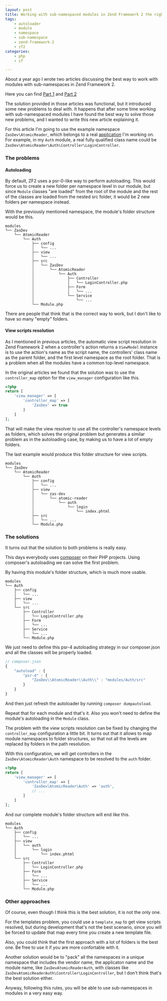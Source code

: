 ```yaml
---
layout: post
title: Working with sub-namespaced modules in Zend Framework 2 the right way 
tags:
    - autoloader
    - module
    - namespace
    - sub-namespace
    - zend-framework-2
    - zf2
categories:
    - php
    - zf

---
```


About a year ago I wrote two articles discussing the best way to work with modules with sub-namespaces in Zend Framework 2.

Here you can find [Part 1](https://blog.alejandrocelaya.com/2014/05/21/create-modules-with-sub-namespaces-in-zend-framework-2/) and [Part 2](http://blog.alejandrocelaya.com/2014/06/21/create-modules-with-sub-namespaces-in-zend-framework-2-part-ii/)

The solution provided in those articles was functional, but it introduced some new problems to deal with. It happens that after some time working with sub-namespaced modules I have found the best way to solve those new problems, and I wanted to write this new article explaining it.

For this article I'm going to use the example namespace `ZasDev\AtomicReader`, which belongs to a real [application](https://github.com/zasDev/atomic-reader) I'm working on. For example, in my `Auth` module, a real fully qualified class name could be `ZasDev\AtomicReader\Auth\Controller\LoginController`.

### The problems

#### Autoloading

By default, ZF2 uses a psr-0-like way to perform autoloading. This would force us to create a new folder per namespace level in our module, but since `Module` classes "are loaded" from the root of the module and the rest of the classes are loaded from the nested src folder, it would be 2 new folders per namespace instead.

With the previously mentioned namespace, the module's folder structure would be this.
 
~~~
modules
└── ZasDev
    └── AtomicReader
        └── Auth
            ├── config
            │   └── ...
            ├── view
            │   └── ...
            ├── src
            │   └── ZasDev
            │       └── AtomicReader
            │           └── Auth
            │               ├── Controller
            │               │   └── LoginController.php
            │               ├── Form
            │               │   └── ...
            │               └── Service
            │                   └── ...
            └── Module.php
~~~

There are people that think that is the correct way to work, but I don't like to have so many "empty" folders.

#### View scripts resolution

As I mentioned in previous articles, the automatic view script resolution in Zend Framework 2 when a controller's action returns a `ViewModel` instance is to use the action's name as the script name, the controllers' class name as the parent folder, and the first level namespace as the root folder. That is a problem when all the modules have a common top-level namespace.
 
In the original articles we found that the solution was to use the `controller_map` option for the `view_manager` configuration like this.

~~~php
<?php
return [
    'view_manager' => [
        'controller_map' => [
            'ZasDev' => true
        ]
    ]
];
~~~

That will make the view resolver to use all the controller's namespace levels as folders, which solves the original problem but generates a similar problem as in the autoloading case, by making us to have a lot of empty folders.

The last example would produce this folder structure for view scripts.

~~~
modules
└── ZasDev
    └── AtomicReader
        └── Auth
            ├── config
            │   └── ...
            ├── view
            │   └── zas-dev
            │       └── atomic-reader
            │           └── auth
            │               └── login
            │                   └── index.phtml
            ├── src
            │   └── ...
            └── Module.php
~~~

### The solutions

It turns out that the solution to both problems is really easy.

This days everybody uses [composer](https://getcomposer.org/) on their PHP projects. Using composer's autoloading we can solve the first problem.
 
By having this module's folder structure, which is much more usable.

~~~
modules
└── Auth
    ├── config
    │   └── ...
    ├── view
    │   └── ...
    └── src
        ├── Controller
        │   └── LoginController.php
        ├── Form
        │   └── ...
        ├── Service
        │   └── ...
        └── Module.php
~~~

We just need to define this psr-4 autoloading strategy in our composer.json and all the classes will be properly loaded.

~~~javascript
// composer.json
{
    "autoload" : {
        "psr-4" : {
            "ZasDev\\AtomicReader\\Auth\\" : "modules/Auth/src"
        }
    }
}
~~~

And then just refresh the autoloader by running `composer dumpautoload`.

Repeat that for each module and that's it. Also you won't need to define the module's autoloading in the `Module` class.

The problem with the view scripts resolution can be fixed by changing the `controller_map` configuration a little bit. It turns out that it allows to map module namespaces to folder structures, so that not all the levels are replaced by folders in the path resolution.

With this configuration, we will get controllers in the `ZasDev\AtomicReader\Auth` namespace to be resolved to the `auth` folder.

~~~php
<?php
return [
    'view_manager' => [
        'controller_map' => [
            'ZasDev\AtomicReader\Auth' => 'auth',
            // ...
        ]
    ]
];
~~~

And our complete module's folder structure will end like this.

~~~
modules
└── Auth
    ├── config
    │   └── ...
    ├── view
    │   └── auth
    │       └── login
    │           └── index.phtml
    └── src
        ├── Controller
        │   └── LoginController.php
        ├── Form
        │   └── ...
        ├── Service
        │   └── ...
        └── Module.php
~~~

### Other approaches

Of course, even though I think this is the best solution, it is not the only one.
 
For the templates problem, you could use a `template_map` to get view scripts resolved, but during development that's not the best scenario, since you will be forced to update that map every time you create a new template file.

Also, you could think that the first approach with a lot of folders is the best one. Be free to use it if you are more confortable with it.

Another solution would be to "pack" all the namespaces in a unique namespace that includes the vendor name, the applicaton name and the module name, like `ZasDevAtomicReaderAuth`, with classes like `ZasDevAtomicReaderAuth\Controller\LoginController`, but I don't think that's the best solution either.

Anyway, following this rules, you will be able to use sub-namespaces in modules in a very easy way. 
